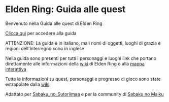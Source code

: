 # Elden Ring: Guida alle quest

Benvenuto nella Guida alle quest di Elden Ring

[Clicca qui](https://github.com/IlSignorMaster/Elden-Ring-Guida-Alle-Quest/wiki) per accedere alla guida

ATTENZIONE: La guida è in italiano, ma i nomi di oggetti, luoghi di grazia e regioni dell'Interregno sono in inglese

Nella guida sono presenti per tutti i personaggi e luoghi link che portano direttamente alle informazioni della [wiki](https://eldenring.wiki.fextralife.com/Elden+Ring+Wiki) di Elden Ring o alla [mappa interattiva](https://eldenring.wiki.fextralife.com/Interactive+Map)

Tutte le informazioni su quest, personaggi e progresso di gioco sono state estrapolate dalla [wiki](https://eldenring.wiki.fextralife.com/Elden+Ring+Wiki)

Adattato per [Sabaku_no_Sutoriimaa](https://www.twitch.tv/sabaku_no_sutoriimaa) e per la community di [Sabaku no Maiku](https://www.youtube.com/channel/UCuKweXt85_48rxbd94Un3oQ)
